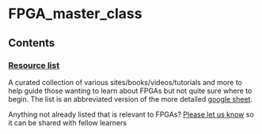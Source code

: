 # FPGA_master_class

## Contents
### [Resource list](/resource_list.md)
 A curated collection of various sites/books/videos/tutorials and more to help guide those wanting to learn about FPGAs but not quite sure where to begin.
 The list is an abbreviated version of the more detailed [google sheet](https://bit.ly/Learn_FPGA).
 
 Anything not already listed that is relevant to FPGAs? [Please let us know](https://forms.gle/zcpHWAm1DT5WMZzA8) so it can be shared with fellow learners
